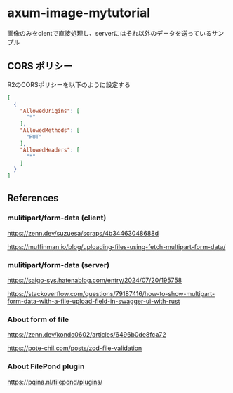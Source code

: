 # axum-image-mytutorial

画像のみをclentで直接処理し、serverにはそれ以外のデータを送っているサンプル

## CORS ポリシー

R2のCORSポリシーを以下のように設定する

```json
[
  {
    "AllowedOrigins": [
      "*"
    ],
    "AllowedMethods": [
      "PUT"
    ],
    "AllowedHeaders": [
      "*"
    ]
  }
]
```

## References

### mulitipart/form-data (client)

https://zenn.dev/suzuesa/scraps/4b34463048688d

https://muffinman.io/blog/uploading-files-using-fetch-multipart-form-data/

### mulitipart/form-data (server)

https://saigo-sys.hatenablog.com/entry/2024/07/20/195758

https://stackoverflow.com/questions/79187416/how-to-show-multipart-form-data-with-a-file-upload-field-in-swagger-ui-with-rust

### About form of file

https://zenn.dev/kondo0602/articles/6496b0de8fca72

https://pote-chil.com/posts/zod-file-validation

### About FilePond plugin

https://pqina.nl/filepond/plugins/

